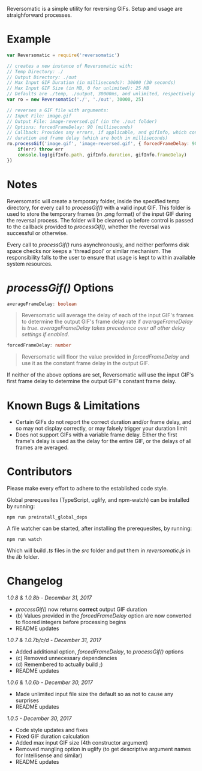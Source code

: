 Reversomatic is a simple utility for reversing GIFs. Setup and usage are straighforward processes.

# Example
```javascript
var Reversomatic = require('reversomatic')

// creates a new instance of Reversomatic with:
// Temp Directory: ./
// Output Directory: ./out
// Max Input GIF Duration (in milliseconds): 30000 (30 seconds)
// Max Input GIF Size (in MB, 0 for unlimited): 25 MB
// Defaults are ./temp, ./output, 30000ms, and unlimited, respectively
var ro = new Reversomatic('./', './out', 30000, 25)

// reverses a GIF file with arguments:
// Input File: image.gif
// Output File: image-reversed.gif (in the ./out folder)
// Options: forcedFrameDelay: 90 (milliseconds)
// Callback: Provides any errors, if applicable, and gifInfo, which contains the GIF's relative path,
// duration and frame delay (which are both in milliseconds)
ro.processGif('image.gif', 'image-reversed.gif', { forcedFrameDelay: 90 }, (err, gifInfo) => {
    if(err) throw err
    console.log(gifInfo.path, gifInfo.duration, gifInfo.frameDelay)
})
```

# Notes
Reversomatic will create a temporary folder, inside the specified temp directory, for every call to *processGif()* with a valid input GIF. This folder is used to store the temporary frames (in .png format) of the input GIF during the reversal process. The folder will be cleaned up before control is passed to the callback provided to *processGif()*, whether the reversal was successful or otherwise. 

Every call to *processGif()* runs asynchronously, and neither performs disk space checks nor keeps a 'thread pool' or similar mechanism. The responsibility falls to the user to ensure that usage is kept to within available system resources.

# *processGif()* Options
```typescript
averageFrameDelay: boolean
```
<blockquote>Reversomatic will average the delay of each of the input GIF's frames to determine the output GIF's frame delay rate if <em>averageFrameDelay</em> is <em>true</em>. <em>averageFrameDelay takes precedence over all other delay settings if enabled</em>.</blockquote>

```typescript
forcedFrameDelay: number
```
<blockquote>Reversomatic will floor the value provided in <em>forcedFrameDelay</em> and use it as the constant frame delay in the output GIF.</blockquote>

If neither of the above options are set, Reversomatic will use the input GIF's first frame delay to determine the output GIF's constant frame delay.

# Known Bugs & Limitations
- Certain GIFs do not report the correct duration and/or frame delay, and so may not display correctly, or may falsely trigger your duration limit
- Does not support GIFs with a variable frame delay. Either the first frame's delay is used as the delay for the entire GIF, or the delays of all frames are averaged.

# Contributors
Please make every effort to adhere to the established code style.

Global prerequesites (TypeScript, uglify, and npm-watch) can be installed by running:
```
npm run preinstall_global_deps
```
A file watcher can be started, after installing the prerequesites, by running:
```
npm run watch
```
Which will build *.ts* files in the *src* folder and put them in *reversomatic.js* in the *lib* folder.

# Changelog
*1.0.8 & 1.0.8b - December 31, 2017*
- *processGif()* now returns **correct** output GIF duration
- (b) Values provided in the *forcedFrameDelay* option are now converted to floored integers before processing begins
- README updates

*1.0.7 & 1.0.7b/c/d - December 31, 2017*
- Added additional option, *forcedFrameDelay*, to *processGif()* options
- (c) Removed unnecessary dependencies
- (d) Remembered to actually build ;)
- README updates

*1.0.6 & 1.0.6b - December 30, 2017*
- Made unlimited input file size the default so as not to cause any surprises
- README updates

*1.0.5 - December 30, 2017*
- Code style updates and fixes
- Fixed GIF duration calculation
- Added max input GIF size (4th constructor argument)
- Removed mangling option in uglify (to get descriptive argument names for Intellisense and similar)
- README updates
